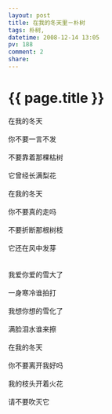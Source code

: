 ```yaml
---
layout: post
title: 在我的冬天里－朴树
tags: 朴树,
datetime: 2008-12-14 13:05
pv: 188
comment: 2
share: 
---
```


{{ page.title }}
================

 在我的冬天<br /><br />你不要一言不发<br /><br />不要靠着那棵枯树<br /><br />它曾经长满梨花<br /><br />在我的冬天<br /><br />你不要真的走吗<br /><br />不要折断那根树枝<br /><br />它还在风中发芽<br /><br /><br />我爱你爱的雪大了<br /><br />一身寒冷谁拍打<br /><br />我想你想的雪化了<br /><br />满脸泪水谁来擦<br /><br />在我的冬天<br /><br />你不要离开我好吗<br /><br />我的枝头开着火花<br /><br />请不要吹灭它 

